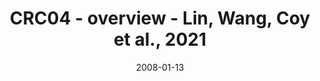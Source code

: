 ---
title: CRC04 - overview - Lin, Wang, Coy et al., 2021
image: https://labsyspharm.github.io/HTA-CRCATLAS-1/images/thumbnail-crc04-overview.jpg
date: '2008-01-13'
minerva_link: https://labsyspharm.github.io/HTA-CRCATLAS-1/minerva/crc04-overview.html
info_link: null
show_page_link: false
---